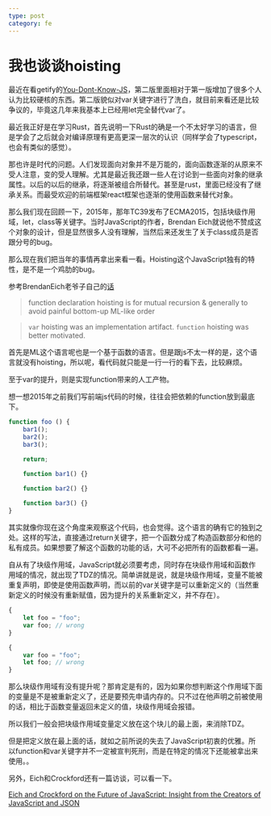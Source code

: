 ```yaml
---
type: post
category: fe
---
```

# 我也谈谈hoisting

最近在看getify的[You-Dont-Know-JS](https://github.com/getify/You-Dont-Know-JS)，第二版里面相对于第一版增加了很多个人认为比较硬核的东西。第二版貌似对var关键字进行了洗白，就目前来看还是比较争议的，毕竟这几年来我基本上已经用let完全替代var了。

最近我正好是在学习Rust，首先说明一下Rust的确是一个不太好学习的语言，但是学会了之后就会对编译原理有更高更深一层次的认识（同样学会了typescript，也会有类似的感觉）。

那也许是时代的问题。人们发现面向对象并不是万能的，面向函数逐渐的从原来不受人注意，变的受人理解。尤其是最近我还跟一些人在讨论到一些面向对象的继承属性。以后的以后的继承，将逐渐被组合所替代。甚至是rust，里面已经没有了继承关系。而最受欢迎的前端框架react框架也逐渐的使用函数来替代对象。

那么我们现在回顾一下，2015年，那年TC39发布了ECMA2015，包括块级作用域，let，class等关键字。当时JavaScript的作者，Brendan Eich就说他不赞成这个对象的设计，但是显然很多人没有理解，当然后来还发生了关于class成员是否跟分号的bug。


那么现在我们把当年的事情再拿出来看一看。Hoisting这个JavaScript独有的特性，是不是一个鸡肋的bug。

参考BrendanEich老爷子自己的[话](https://twitter.com/brendaneich/status/562313394431078400)

> function declaration hoisting is for mutual recursion & generally to avoid painful bottom-up ML-like order

>  `var` hoisting was an implementation artifact. `function` hoisting was better motivated.

首先是ML这个语言呢也是一个基于函数的语言。但是跟js不太一样的是，这个语言就没有hoisting，所以呢，看代码就只能是一行一行的看下去，比较麻烦。

至于var的提升，则是实现function带来的人工产物。

想一想2015年之前我们写前端js代码的时候，往往会把依赖的function放到最底下。

```javascript
function foo () {
    bar1();
    bar2();
    bar3();

    return;

    function bar1() {}

    function bar2() {}
    
    function bar3() {}
}
```

其实就像你现在这个角度来观察这个代码，也会觉得。这个语言的确有它的独到之处。这样的写法，直接通过return关键字，把一个函数分成了构造函数部分和他的私有成员。如果想要了解这个函数的功能的话，大可不必把所有的函数都看一遍。

自从有了块级作用域，JavaScript就必须要考虑，同时存在块级作用域和函数作用域的情况，就出现了TDZ的情况。简单讲就是说，就是块级作用域，变量不能被重复声明，即使是使用函数声明，而以前的var关键字是可以重新定义的（当然重新定义的时候没有重新赋值，因为提升的关系重新定义，并不存在）。

```javascript
{
    let foo = "foo";
    var foo; // wrong
}
```

```javascript
{
    var foo = "foo";
    let foo; // wrong
}
```

那么块级作用域有没有提升呢？那肯定是有的，因为如果你想判断这个作用域下面的变量是不是被重新定义了，还是要预先申请内存的。只不过在他声明之前被使用的话，相比于函数变量返回未定义的值，块级作用域会报错。

所以我们一般会把块级作用域变量定义放在这个块儿的最上面，来消除TDZ。

但是把定义放在最上面的话，就如之前所说的失去了JavaScript初衷的优雅。所以function和var关键字并不一定被宣判死刑，而是在特定的情况下还能被拿出来使用。。

另外，Eich和Crockford还有一篇访谈，可以看一下。

[Eich and Crockford on the Future of JavaScript: Insight from the Creators of JavaScript and JSON](https://www.infoq.com/news/2018/07/eich-crockford-js-future/)

